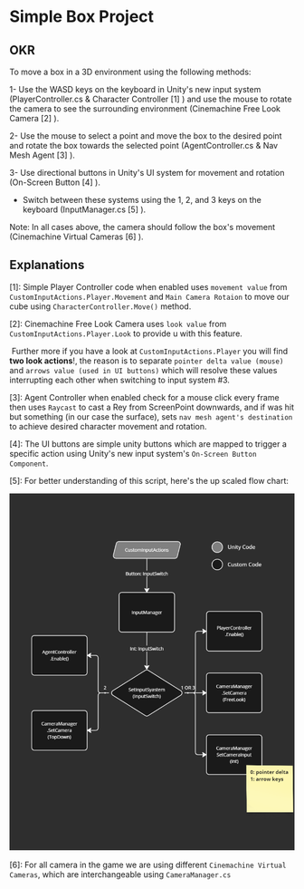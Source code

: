 # Simple Box Project

## OKR

To move a box in a 3D environment using the following methods:

1- Use the WASD keys on the keyboard in Unity's new input system (PlayerController.cs & Character Controller [1] ) and use the mouse to rotate the camera to see the surrounding environment (Cinemachine Free Look Camera [2] ).

2- Use the mouse to select a point and move the box to the desired point and rotate the box towards the selected point (AgentController.cs & Nav Mesh Agent [3] ).

3- Use directional buttons in Unity's UI system for movement and rotation (On-Screen Button [4] ).

 * Switch between these systems using the 1, 2, and 3 keys on the keyboard (InputManager.cs [5] ).

Note: In all cases above, the camera should follow the box's movement (Cinemachine Virtual Cameras [6] ).

## Explanations

[1]: Simple Player Controller code when enabled uses `movement value` from `CustomInputActions.Player.Movement` and `Main Camera Rotaion` to move our cube using `CharacterController.Move()` method.

[2]: Cinemachine Free Look Camera uses `look value` from `CustomInputActions.Player.Look` to provide u with this feature.

​	Further more if you have a look at `CustomInputActions.Player` you will find **two look actions**!, the reason is to separate `pointer delta value (mouse)` and `arrows value (used in UI buttons)` which will resolve these values interrupting each other when switching to input system #3.

[3]: Agent Controller when enabled check for a mouse click every frame then uses `Raycast` to cast a Rey from ScreenPoint downwards, and if was hit but something (in our case the surface), sets `nav mesh agent's destination` to achieve desired character movement and rotation.

[4]: The UI buttons are simple unity buttons which are mapped to trigger a specific action using Unity's new input system's `On-Screen Button Component`.

[5]: For better understanding of this script, here's the up scaled flow chart:

![InputManagerDiagram](https://github.com/shawnkasaei/badbadak-simple-box-test/blob/main/README/Images/InputManagerDiagram.png)

[6]: For all camera in the game we are using different `Cinemachine Virtual Cameras`, which are interchangeable using `CameraManager.cs`

